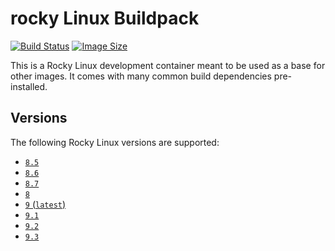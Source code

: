 # rocky Linux Buildpack

[![Build Status](https://github.drone.simd.stream/api/badges/andreipoe/buildpack-rocky/status.svg)](https://github.drone.simd.stream/andreipoe/buildpack-rocky)
[![Image Size](https://img.shields.io/docker/image-size/andreipoe/buildpack-rocky)](https://hub.docker.com/r/andreipoe/buildpack-rocky)

This is a Rocky Linux development container meant to be used as a base for other images.
It comes with many common build dependencies pre-installed.

## Versions

The following Rocky Linux versions are supported:

* [`8.5`](https://github.com/andreipoe/buildpack-rocky/blob/master/8.5/Dockerfile)
* [`8.6`](https://github.com/andreipoe/buildpack-rocky/blob/master/8.6/Dockerfile)
* [`8.7`](https://github.com/andreipoe/buildpack-rocky/blob/master/8.7/Dockerfile)
* [`8`](https://github.com/andreipoe/buildpack-rocky/blob/master/8/Dockerfile)
* [`9` (`latest`)](https://github.com/andreipoe/buildpack-rocky/blob/master/9/Dockerfile)
* [`9.1`](https://github.com/andreipoe/buildpack-rocky/blob/master/9.1/Dockerfile)
* [`9.2`](https://github.com/andreipoe/buildpack-rocky/blob/master/9.2/Dockerfile)
* [`9.3`](https://github.com/andreipoe/buildpack-rocky/blob/master/9.3/Dockerfile)
